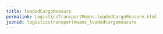 ```yaml
---
title: loadedCargoMeasure
permalink: LogisticsTransportMeans.loadedCargoMeasure.html
jsonid: logisticstransportmeans_loadedcargomeasure
---
```

